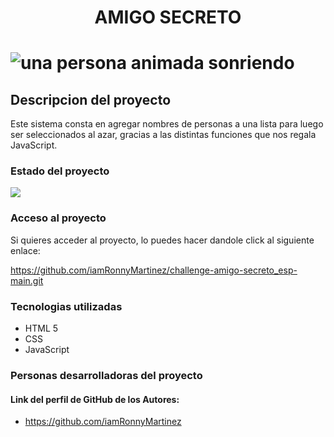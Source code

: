 <h1 align="center">AMIGO SECRETO<h1/>
  
![una persona animada sonriendo](https://github.com/user-attachments/assets/51c654c2-568b-46b9-8c67-6368dcce3465)

<h2>Descripcion del proyecto</h2>

<p>Este sistema consta en agregar nombres de personas a una lista para luego ser seleccionados al azar, gracias a las distintas funciones que nos regala JavaScript.</p>

<h3>Estado del proyecto</h3>
<p align="left">
   <img src="https://img.shields.io/badge/STATUS-%20TERMINADO-blue">
   </p>

<h3>Acceso al proyecto</h3>
<p>Si quieres acceder al proyecto, lo puedes hacer dandole click al siguiente enlace:

https://github.com/iamRonnyMartinez/challenge-amigo-secreto_esp-main.git</p>

<h3>Tecnologias utilizadas</h3>

* HTML 5
* CSS
* JavaScript

<h3>Personas desarrolladoras del proyecto</h3>

<h4>Link del perfil de GitHub de los Autores:</h4>

* https://github.com/iamRonnyMartinez

